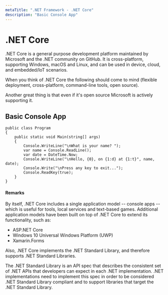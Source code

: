 ```yaml
---
metaTitle: ".NET Framework - .NET Core"
description: "Basic Console App"
---
```


# .NET Core


.NET Core is a general purpose development platform maintained by Microsoft and the .NET community on GitHub. It is cross-platform, supporting Windows, macOS and Linux, and can be used in device, cloud, and embedded/IoT scenarios.

When you think of .NET Core the following should come to mind (flexible deployment, cross-platform, command-line tools, open source).

Another great thing is that even if it's open source Microsoft is actively supporting it.



## Basic Console App


```dotnet
public class Program
{
    public static void Main(string[] args)
    {
        Console.WriteLine("\nWhat is your name? ");
        var name = Console.ReadLine();
        var date = DateTime.Now;
        Console.WriteLine("\nHello, {0}, on {1:d} at {1:t}", name, date);
        Console.Write("\nPress any key to exit...");
        Console.ReadKey(true);
    }
}

```



#### Remarks


By itself, .NET Core includes a single application model -- console apps -- which is useful for tools, local services and text-based games. Additional application models have been built on top of .NET Core to extend its functionality, such as:

- ASP.NET Core
- Windows 10 Universal Windows Platform (UWP)
- Xamarin.Forms

Also, .NET Core implements the .NET Standard Library, and therefore supports .NET Standard Libraries.

The .NET Standard Library is an API spec that describes the consistent set of .NET APIs that developers can expect in each .NET implementation. .NET implementations need to implement this spec in order to be considered .NET Standard Library compliant and to support libraries that target the .NET Standard Library.

